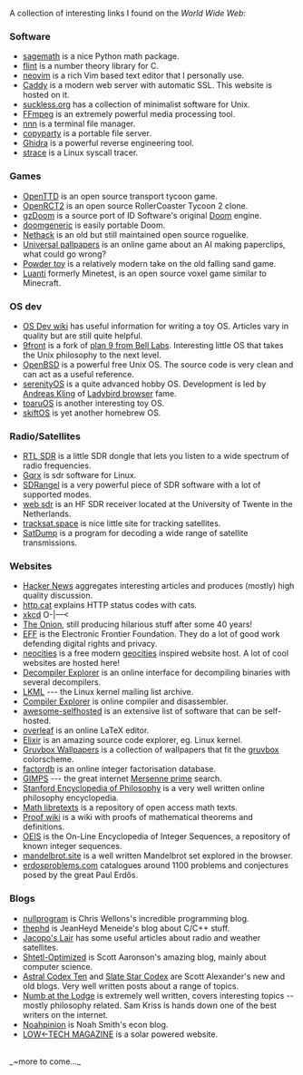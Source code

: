 A collection of interesting links I found on the _World Wide Web_:

### Software

* [sagemath](https://www.sagemath.org/) is a nice Python math package.
* [flint](https://flintlib.org/) is a number theory library for C.
* [neovim](https://neovim.io/) is a rich Vim based text editor that I personally use.
* [Caddy](https://caddyserver.com/) is a modern web server with automatic SSL. This website is hosted on it.
* [suckless.org](https://suckless.org/) has a collection of minimalist software for Unix.
* [FFmpeg](https://ffmpeg.org/) is an extremely powerful media processing tool.
* [nnn](https://github.com/jarun/nnn) is a terminal file manager.
* [copyparty](https://github.com/9001/copyparty) is a portable file server.
* [Ghidra](https://github.com/NationalSecurityAgency/ghidra) is a powerful reverse engineering tool.
* [strace](https://en.wikipedia.org/wiki/Strace) is a Linux syscall tracer.

### Games

* [OpenTTD](https://github.com/OpenTTD/OpenTTD) is an open source transport tycoon game.
* [OpenRCT2](https://openrct2.io/) is an open source RollerCoaster Tycoon 2 clone.
* [gzDoom](https://github.com/ZDoom/gzdoom) is a source port of ID Software's original [Doom](https://github.com/id-Software/DOOM) engine.
* [doomgeneric](https://github.com/ozkl/doomgeneric) is easily portable Doom.
* [Nethack](https://www.nethack.org/) is an old but still maintained open source roguelike.
* [Universal pallpapers](https://www.decisionproblem.com/paperclips/index2.html) is an online game about an AI making paperclips, what could go wrong?
* [Powder toy](https://powdertoy.co.uk/) is a relatively modern take on the old falling sand game.
* [Luanti](https://www.luanti.org/) formerly Minetest, is an open source voxel game similar to Minecraft.

### OS dev

* [OS Dev wiki](https://wiki.osdev.org) has useful information for writing a toy OS. Articles vary in quality but are still quite helpful.
* [9front](https://www.9front.org/) is a fork of [plan 9 from Bell Labs](https://en.wikipedia.org/wiki/Plan_9_from_Bell_Labs). Interesting little OS that takes the Unix philosophy to the next level.
* [OpenBSD](https://www.openbsd.org/) is a powerful free Unix OS. The source code is very clean and can act as a useful reference.
* [serenityOS](https://serenityos.org/) is a quite advanced hobby OS. Development is led by [Andreas Kling](https://awesomekling.github.io/) of [Ladybird browser](https://github.com/LadybirdBrowser/ladybird) fame.
* [toaruOS](https://toaruos.org/) is another interesting toy OS.
* [skiftOS](https://github.com/skift-org/skift) is yet another homebrew OS.

### Radio/Satellites

* [RTL SDR](https://www.rtl-sdr.com/) is a little SDR dongle that lets you listen to a wide spectrum of radio frequencies.
* [Gqrx](https://www.gqrx.dk/) is sdr software for Linux.
* [SDRangel](https://github.com/f4exb/sdrangel) is a very powerful piece of SDR software with a lot of supported modes.
* [web sdr](http://websdr.ewi.utwente.nl:8901/) is an HF SDR receiver located at the University of Twente in the Netherlands.
* [tracksat.space](https://tracksat.space/) is nice little site for tracking satellites.
* [SatDump](https://www.satdump.org/) is a program for decoding a wide range of satellite transmissions.

### Websites

* [Hacker News](https://news.ycombinator.com/news) aggregates interesting articles and produces (mostly) high quality discussion.
* [http.cat](https://http.cat/) explains HTTP status codes with cats.
* [xkcd](https://xkcd.com/) O-|—<
* [The Onion](https://theonion.com/), still producing hilarious stuff after some 40 years!
* [EFF](https://www.eff.org/) is the Electronic Frontier Foundation. They do a lot of good work defending digital rights and privacy.
* [neocities](https://neocities.org/) is a free modern [geocities](https://en.wikipedia.org/wiki/GeoCities) inspired website host. A lot of cool websites are hosted here!
* [Decompiler Explorer](https://dogbolt.org/) is an online interface for decompiling binaries with several decompilers.
* [LKML](https://lkml.org/) --- the Linux kernel mailing list archive.
* [Compiler Explorer](https://godbolt.org/) is online compiler and disassembler.
* [awesome-selfhosted](https://awesome-selfhosted.net/) is an extensive list of software that can be self-hosted.
* [overleaf](https://github.com/overleaf/overleaf) is an online LaTeX editor.
* [Elixir](https://elixir.bootlin.com/linux/v6.16/source) is an amazing source code explorer, eg. Linux kernel.
* [Gruvbox Wallpapers](https://gruvbox-wallpapers.pages.dev/) is a collection of wallpapers that fit the [gruvbox](https://github.com/morhetz/gruvbox) colorscheme.
* [factordb](https://factordb.com/) is an online integer factorisation database.
* [GIMPS](https://www.mersenne.org/) --- the great internet [Mersenne prime](https://en.wikipedia.org/wiki/Mersenne_prime) search.
* [Stanford Encyclopedia of Philosophy](https://plato.stanford.edu/) is a very well written online philosophy encyclopedia.
* [Math libretexts](https://math.libretexts.org/) is a repository of open access math texts.
* [Proof wiki](https://proofwiki.org/) is a wiki with proofs of mathematical theorems and definitions.
* [OEIS](https://oeis.org/) is the On-Line Encyclopedia of Integer Sequences, a repository of known integer sequences.
* [mandelbrot.site](https://mandelbrot.site/) is a well written Mandelbrot set explored in the browser.
* [erdosproblems.com](https://www.erdosproblems.com/) catalogues around 1100 problems and conjectures posed by the great Paul Erdős.

### Blogs

* [nullprogram](https://nullprogram.com/) is Chris Wellons's incredible programming blog.
* [thephd](https://thephd.dev/) is JeanHeyd Meneide's blog about C/C++ stuff.
* [Jacopo's Lair](https://a-centauri.com/) has some useful articles about radio and weather satellites.
* [Shtetl-Optimized](https://scottaaronson.blog/) is Scott Aaronson's amazing blog, mainly about computer science.
* [Astral Codex Ten](https://substack.com/@astralcodexten) and [Slate Star Codex](https://slatestarcodex.com/) are Scott Alexander's new and old blogs. Very well written posts about a range of topics.
* [Numb at the Lodge](https://substack.com/@samkriss) is extremely well written, covers interesting topics -- mostly philosophy related. Sam Kriss is hands down one of the best writers on the internet.
* [Noahpinion](https://www.noahpinion.blog/) is Noah Smith's econ blog.
* [LOW←TECH MAGAZINE](https://solar.lowtechmagazine.com/) is a solar powered website.

<br>
_~more to come..._
